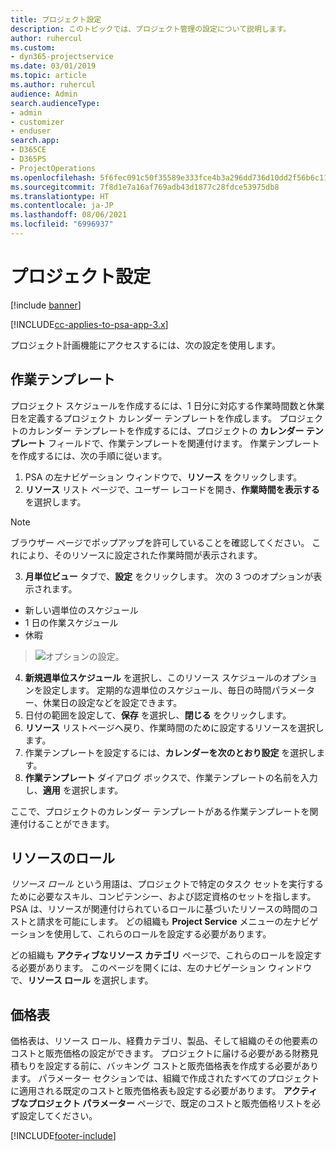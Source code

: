 ```yaml
---
title: プロジェクト設定
description: このトピックでは、プロジェクト管理の設定について説明します。
author: ruhercul
ms.custom:
- dyn365-projectservice
ms.date: 03/01/2019
ms.topic: article
ms.author: ruhercul
audience: Admin
search.audienceType:
- admin
- customizer
- enduser
search.app:
- D365CE
- D365PS
- ProjectOperations
ms.openlocfilehash: 5f6fec091c50f35589e333fce4b3a296dd736d10dd2f56b6c11209a55b493836
ms.sourcegitcommit: 7f8d1e7a16af769adb43d1877c28fdce53975db8
ms.translationtype: HT
ms.contentlocale: ja-JP
ms.lasthandoff: 08/06/2021
ms.locfileid: "6996937"
---
```

# <a name="project-settings"></a>プロジェクト設定

[!include [banner](../includes/psa-now-project-operations.md)]

[!INCLUDE[cc-applies-to-psa-app-3.x](../includes/cc-applies-to-psa-app-3x.md)]

プロジェクト計画機能にアクセスするには、次の設定を使用します。

## <a name="work-template"></a>作業テンプレート

プロジェクト スケジュールを作成するには、1 日分に対応する作業時間数と休業日を定義するプロジェクト カレンダー テンプレートを作成します。 プロジェクトのカレンダー テンプレートを作成するには、プロジェクトの **カレンダー テンプレート** フィールドで、作業テンプレートを関連付けます。 作業テンプレートを作成するには、次の手順に従います。

1. PSA の左ナビゲーション ウィンドウで、**リソース** をクリックします。 
2. **リソース** リスト ページで、ユーザー レコードを開き、**作業時間を表示する** を選択します。

  > [!NOTE]
  > ブラウザー ページでポップアップを許可していることを確認してください。 これにより、そのリソースに設定された作業時間が表示されます。
  
3. **月単位ビュー** タブで、**設定** をクリックします。 次の 3 つのオプションが表示されます。 

  - 新しい週単位のスケジュール
  - 1 日の作業スケジュール
  - 休暇

> ![オプションの設定。](media/project-13.png)

4. **新規週単位スケジュール** を選択し、このリソース スケジュールのオプションを設定します。 定期的な週単位のスケジュール、毎日の時間パラメーター、休業日の設定などを設定できます。
5. 日付の範囲を設定して、**保存** を選択し、**閉じる** をクリックします。 
6. **リソース** リストページへ戻り、作業時間のために設定するリソースを選択します。 
7. 作業テンプレートを設定するには、**カレンダーを次のとおり設定** を選択します。 
8. **作業テンプレート** ダイアログ ボックスで、作業テンプレートの名前を入力し、**適用** を選択します。 

ここで、プロジェクトのカレンダー テンプレートがある作業テンプレートを関連付けることができます。

## <a name="resource-roles"></a>リソースのロール

*リソース ロール* という用語は、プロジェクトで特定のタスク セットを実行するために必要なスキル、コンピテンシー、および認定資格のセットを指します。 PSA は、リソースが関連付けられているロールに基づいたリソースの時間のコストと請求を可能にします。 どの組織も **Project Service** メニューの左ナビゲーションを使用して、これらのロールを設定する必要があります。

どの組織も **アクティブなリソース カテゴリ** ページで、これらのロールを設定する必要があります。 このページを開くには、左のナビゲーション ウィンドウで、**リソース ロール** を選択します。

## <a name="price-lists"></a>価格表

価格表は、リソース ロール、経費カテゴリ、製品、そして組織のその他要素のコストと販売価格の設定ができます。 プロジェクトに届ける必要がある財務見積もりを設定する前に、バッキング コストと販売価格表を作成する必要があります。 パラメーター セクションでは、組織で作成されたすべてのプロジェクトに適用される既定のコストと販売価格表も設定する必要があります。 **アクティブなプロジェクト パラメーター** ページで、既定のコストと販売価格リストを必ず設定してください。


[!INCLUDE[footer-include](../includes/footer-banner.md)]
